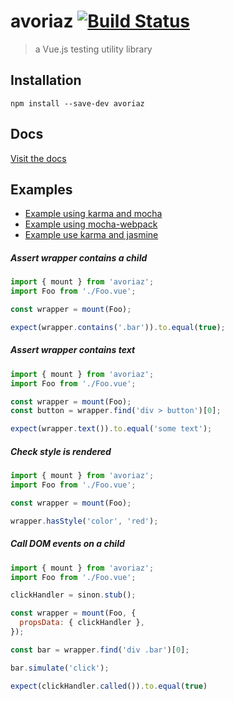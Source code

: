 # avoriaz [![Build Status](https://travis-ci.org/eddyerburgh/avoriaz.svg?branch=master)](https://travis-ci.org/eddyerburgh/avoriaz)


> a Vue.js testing utility library


## Installation

```
npm install --save-dev avoriaz
```

## Docs

[Visit the docs](https://eddyerburgh.gitbooks.io/avoriaz/content/)

## Examples

- [Example using karma and mocha](https://github.com/eddyerburgh/avoriaz-karma-mocha-example)
- [Example using mocha-webpack](https://github.com/eddyerburgh/avoriaz-mocha-example)
- [Example use karma and jasmine](https://github.com/eddyerburgh/avoriaz-karma-jasmine-example)


##### Assert wrapper contains a child
```js
import { mount } from 'avoriaz';
import Foo from './Foo.vue';

const wrapper = mount(Foo);

expect(wrapper.contains('.bar')).to.equal(true);
```

##### Assert wrapper contains text
```js
import { mount } from 'avoriaz';
import Foo from './Foo.vue';

const wrapper = mount(Foo);
const button = wrapper.find('div > button')[0];

expect(wrapper.text()).to.equal('some text');
```

##### Check style is rendered
```js
import { mount } from 'avoriaz';
import Foo from './Foo.vue';

const wrapper = mount(Foo);

wrapper.hasStyle('color', 'red');
```

##### Call DOM events on a child
```js
import { mount } from 'avoriaz';
import Foo from './Foo.vue';

clickHandler = sinon.stub();

const wrapper = mount(Foo, {
  propsData: { clickHandler },
});

const bar = wrapper.find('div .bar')[0];

bar.simulate('click');

expect(clickHandler.called()).to.equal(true)
```
